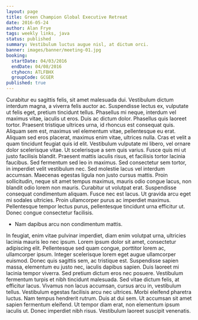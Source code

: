 ```yaml
---
layout: page
title: Green Champion Global Executive Retreat
date: 2016-05-24
author: Alan Frye
tags: weekly links, java
status: published
summary: Vestibulum luctus augue nisl, at dictum orci.
banner: images/banner/meeting-01.jpg
booking:
  startDate: 04/03/2016
  endDate: 04/08/2016
  ctyhocn: ATLFBHX
  groupCode: GCGER
published: true
---
```

Curabitur eu sagittis felis, sit amet malesuada dui. Vestibulum dictum interdum magna, a viverra felis auctor ac. Suspendisse lectus ex, vulputate ut felis eget, pretium tincidunt tellus. Phasellus mi neque, interdum vel maximus vitae, iaculis ut eros. Duis ac dictum dolor. Phasellus quis laoreet tortor. Praesent tristique ultrices urna, id rhoncus est consequat quis. Aliquam sem est, maximus vel elementum vitae, pellentesque eu erat. Aliquam sed eros placerat, maximus enim vitae, ultrices nulla. Cras et velit a quam tincidunt feugiat quis id elit. Vestibulum vulputate mi libero, vel ornare dolor scelerisque vitae. Ut scelerisque a sem quis varius. Fusce quis mi ut justo facilisis blandit.
Praesent mattis iaculis risus, et facilisis tortor lacinia faucibus. Sed fermentum sed leo in maximus. Sed consectetur sem tortor, in imperdiet velit vestibulum nec. Sed molestie lacus vel interdum accumsan. Maecenas egestas ligula non justo cursus mattis. Proin sollicitudin, neque sit amet tempus maximus, mauris odio congue lacus, non blandit odio lorem non mauris. Curabitur ut volutpat erat. Suspendisse consequat condimentum aliquam. Fusce nec est lacus. Ut gravida arcu eget mi sodales ultricies. Proin ullamcorper purus ac imperdiet maximus. Pellentesque tempor lectus purus, pellentesque tincidunt urna efficitur ut. Donec congue consectetur facilisis.

* Nam dapibus arcu non condimentum mattis.

In feugiat, enim vitae pulvinar imperdiet, diam enim volutpat urna, ultricies lacinia mauris leo nec ipsum. Lorem ipsum dolor sit amet, consectetur adipiscing elit. Pellentesque sed quam congue, porttitor lorem ac, ullamcorper ipsum. Integer scelerisque lorem eget augue ullamcorper euismod. Donec quis sagittis sem, ac tristique est. Suspendisse sapien massa, elementum eu justo nec, iaculis dapibus sapien. Duis laoreet mi lacinia tempor viverra. Sed pretium dictum eros nec posuere.
Vestibulum fermentum turpis et nibh tincidunt malesuada. Sed vitae dictum felis, at efficitur lacus. Vivamus non lacus accumsan, cursus arcu in, vestibulum tellus. Vestibulum egestas facilisis arcu nec ultrices. Morbi eleifend pharetra luctus. Nam tempus hendrerit rutrum. Duis at dui sem. Ut accumsan sit amet sapien fermentum eleifend. Ut tempor diam erat, non elementum ipsum iaculis ut. Donec imperdiet nibh risus. Vestibulum laoreet suscipit venenatis.
